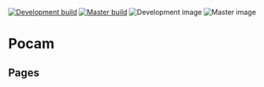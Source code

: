 [![Development build](https://travis-ci.com/UN-OCHA/pocam8-site.svg?branch=develop)](https://travis-ci.com/UN-OCHA/pocam8-site)
[![Master build](https://travis-ci.com/UN-OCHA/pocam8-site.svg?branch=master)](https://travis-ci.com/UN-OCHA/pocam8-site)
![Development image](https://github.com/UN-OCHA/pocam8-site/workflows/Build%20docker%20image/badge.svg?branch=develop)
![Master image](https://github.com/UN-OCHA/pocam8-site/workflows/Build%20docker%20image/badge.svg?branch=master)

# Pocam

## Pages

